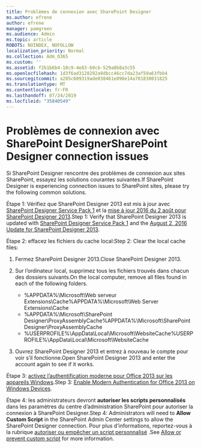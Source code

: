 ```yaml
---
title: Problèmes de connexion avec SharePoint Designer
ms.author: efrene
author: efrene
manager: pamgreen
ms.audience: Admin
ms.topic: article
ROBOTS: NOINDEX, NOFOLLOW
localization_priority: Normal
ms.collection: Adm_O365
ms.custom: ''
ms.assetid: f2b1b6b4-10c9-4e83-b9cb-529a0b8a3c55
ms.openlocfilehash: 1d3f6ad3128292a9dbcc46cc7da23af59a63fbb4
ms.sourcegitcommit: a285c609319ade038461e090e14a701830031825
ms.translationtype: MT
ms.contentlocale: fr-FR
ms.lasthandoff: 07/24/2019
ms.locfileid: "35840549"
---
```

# <a name="sharepoint-designer-connection-issues"></a><span data-ttu-id="c7c79-102">Problèmes de connexion avec SharePoint Designer</span><span class="sxs-lookup"><span data-stu-id="c7c79-102">SharePoint Designer connection issues</span></span> 

<span data-ttu-id="c7c79-103">Si SharePoint Designer rencontre des problèmes de connexion aux sites SharePoint, essayez les solutions courantes suivantes.</span><span class="sxs-lookup"><span data-stu-id="c7c79-103">If SharePoint Designer is experiencing connection issues to SharePoint sites, please try the following common solutions.</span></span>

<span data-ttu-id="c7c79-104">Étape 1: Vérifiez que SharePoint Designer 2013 est mis à jour avec [SharePoint Designer Service Pack 1](https://support.microsoft.com/help/2817441/description-of-microsoft-sharepoint-designer-2013-service-pack-1-sp1) et la [mise à jour 2016 du 2 août pour SharePoint Designer 2013](https://support.microsoft.com/help/3114721/august-2-2016-update-for-sharepoint-designer-2013-kb3114721).</span><span class="sxs-lookup"><span data-stu-id="c7c79-104">Step 1: Verify that SharePoint Designer 2013 is updated with [SharePoint Designer Service Pack 1](https://support.microsoft.com/help/2817441/description-of-microsoft-sharepoint-designer-2013-service-pack-1-sp1) and the [August 2, 2016 Update for SharePoint Designer 2013](https://support.microsoft.com/help/3114721/august-2-2016-update-for-sharepoint-designer-2013-kb3114721).</span></span>



<span data-ttu-id="c7c79-105">Étape 2: effacez les fichiers du cache local:</span><span class="sxs-lookup"><span data-stu-id="c7c79-105">Step 2: Clear the local cache files:</span></span>

1. <span data-ttu-id="c7c79-106">Fermez SharePoint Designer 2013.</span><span class="sxs-lookup"><span data-stu-id="c7c79-106">Close SharePoint Designer 2013.</span></span>

2. <span data-ttu-id="c7c79-107">Sur l’ordinateur local, supprimez tous les fichiers trouvés dans chacun des dossiers suivants.</span><span class="sxs-lookup"><span data-stu-id="c7c79-107">On the local computer, remove all files found in each of the following folders.</span></span>

    - <span data-ttu-id="c7c79-108">%APPDATA%\Microsoft\Web serveur Extensions\Cache</span><span class="sxs-lookup"><span data-stu-id="c7c79-108">%APPDATA%\Microsoft\Web Server Extensions\Cache</span></span>
    - <span data-ttu-id="c7c79-109">%APPDATA%\Microsoft\SharePoint Designer\ProxyAssemblyCache</span><span class="sxs-lookup"><span data-stu-id="c7c79-109">%APPDATA%\Microsoft\SharePoint Designer\ProxyAssemblyCache</span></span>
    - <span data-ttu-id="c7c79-110">%USERPROFILE%\AppData\Local\Microsoft\WebsiteCache</span><span class="sxs-lookup"><span data-stu-id="c7c79-110">%USERPROFILE%\AppData\Local\Microsoft\WebsiteCache</span></span>

3. <span data-ttu-id="c7c79-111">Ouvrez SharePoint Designer 2013 et entrez à nouveau le compte pour voir s’il fonctionne.</span><span class="sxs-lookup"><span data-stu-id="c7c79-111">Open SharePoint Designer 2013 and enter the account again to see if it works.</span></span>

<span data-ttu-id="c7c79-112">Étape 3: [activez l’authentification moderne pour Office 2013 sur les appareils Windows](https://docs.microsoft.com/office365/admin/security-and-compliance/enable-modern-authentication?redirectSourcePath=/article/Enable-Modern-Authentication-for-Office-2013-on-Windows-devices-7dc1c01a-090f-4971-9677-f1b192d6c910&view=o365-worldwide).</span><span class="sxs-lookup"><span data-stu-id="c7c79-112">Step 3: [Enable Modern Authentication for Office 2013 on Windows Devices](https://docs.microsoft.com/office365/admin/security-and-compliance/enable-modern-authentication?redirectSourcePath=/article/Enable-Modern-Authentication-for-Office-2013-on-Windows-devices-7dc1c01a-090f-4971-9677-f1b192d6c910&view=o365-worldwide).</span></span>

<span data-ttu-id="c7c79-113">Étape 4: les administrateurs devront **autoriser les scripts personnalisés** dans les paramètres du centre d’administration SharePoint pour autoriser la connexion à SharePoint Designer.</span><span class="sxs-lookup"><span data-stu-id="c7c79-113">Step 4: Administrators will need to **Allow Custom Script** in the SharePoint Admin Center settings to allow the SharePoint Designer connection.</span></span> <span data-ttu-id="c7c79-114">Pour plus d’informations, reportez-vous à la rubrique [autoriser ou empêcher un script personnalisé](https://docs.microsoft.com/sharepoint/allow-or-prevent-custom-script) .</span><span class="sxs-lookup"><span data-stu-id="c7c79-114">See [Allow or prevent custom script](https://docs.microsoft.com/sharepoint/allow-or-prevent-custom-script) for more information.</span></span>


